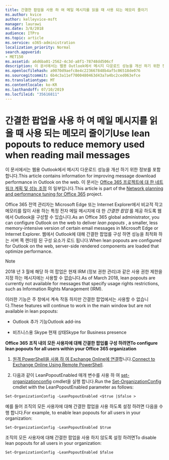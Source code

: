 ```yaml
---
title: 간결한 팝업을 사용 하 여 메일 메시지를 읽을 때 사용 되는 메모리 줄이기
ms.author: kvice
author: kelleyvice-msft
manager: laurawi
ms.date: 3/8/2018
audience: ITPro
ms.topic: article
ms.service: o365-administration
localization_priority: Normal
search.appverid:
- MET150
ms.assetid: a6d6ba01-2562-4c3d-a8f1-78748dd506cf
description: 이 문서에서는 웹용 Outlook에서 메시지 다운로드 성능을 개선 하기 위한 정보를 포함 합니다.
ms.openlocfilehash: a9070d9aefc8e4c223667848b4af5c06518de076
ms.sourcegitcommit: 6b4c3a11ef7000480463d43a7a4bc2ced063efce
ms.translationtype: MT
ms.contentlocale: ko-KR
ms.lasthandoff: 07/10/2019
ms.locfileid: "35616811"
---
```

# <a name="use-lean-popouts-to-reduce-memory-used-when-reading-mail-messages"></a><span data-ttu-id="eb37e-103">간결한 팝업을 사용 하 여 메일 메시지를 읽을 때 사용 되는 메모리 줄이기</span><span class="sxs-lookup"><span data-stu-id="eb37e-103">Use lean popouts to reduce memory used when reading mail messages</span></span>

<span data-ttu-id="eb37e-104">이 문서에서는 웹용 Outlook에서 메시지 다운로드 성능을 개선 하기 위한 정보를 포함 합니다.</span><span class="sxs-lookup"><span data-stu-id="eb37e-104">This article contains information for improving message download performance in Outlook on the web.</span></span> <span data-ttu-id="eb37e-105">이 문서는 [Office 365 프로젝트에 대 한 네트워크 계획 및 성능 조정](https://aka.ms/tune) 의 일부입니다.</span><span class="sxs-lookup"><span data-stu-id="eb37e-105">This article is part of the [Network planning and performance tuning for Office 365](https://aka.ms/tune) project.</span></span>
   
<span data-ttu-id="eb37e-106">Office 365 전역 관리자는 Microsoft Edge 또는 Internet Explorer에서 비교적 작고 메모리를 많이 사용 하는 특정 전자 메일 메시지에 대 한 *간결한 팝업* 를 제공 하도록 웹에서 Outlook을 구성할 수 있습니다.</span><span class="sxs-lookup"><span data-stu-id="eb37e-106">As an Office 365 global administrator, you can configure Outlook on the web to deliver  *lean popouts*  , a smaller, less memory-intensive version of certain email messages in Microsoft Edge or Internet Explorer.</span></span> <span data-ttu-id="eb37e-107">웹에서 Outlook에 대해 간결한 팝업를 구성 하면 성능을 최적화 하는 서버 쪽 렌더링 된 구성 요소가 로드 됩니다.</span><span class="sxs-lookup"><span data-stu-id="eb37e-107">When lean popouts are configured for Outlook on the web, server-side rendered components are loaded that optimize performance.</span></span> 
  
> [!NOTE]
> <span data-ttu-id="eb37e-108">2018 년 3 월에 해당 하 여 팝업은 현재 IRM (정보 권한 관리)과 같은 사용 권한 제한을 지정 하는 메시지에는 사용할 수 없습니다.</span><span class="sxs-lookup"><span data-stu-id="eb37e-108">As of March 2018, lean popouts are currently not available for messages that specify usage rights restrictions, such as Information Rights Management (IRM).</span></span> 
  
<span data-ttu-id="eb37e-109">이러한 기능은 주 창에서 계속 작동 하지만 간결한 팝업에서는 사용할 수 없습니다.</span><span class="sxs-lookup"><span data-stu-id="eb37e-109">These features will continue to work in the main window but are not available in lean popouts:</span></span>
  
- <span data-ttu-id="eb37e-110">Outlook 추가 기능</span><span class="sxs-lookup"><span data-stu-id="eb37e-110">Outlook add-ins</span></span>
    
- <span data-ttu-id="eb37e-111">비즈니스용 Skype 현재 상태</span><span class="sxs-lookup"><span data-stu-id="eb37e-111">Skype for Business presence</span></span>
    
 <span data-ttu-id="eb37e-112">**Office 365 조직 내의 모든 사용자에 대해 간결한 팝업를 구성 하려면**</span><span class="sxs-lookup"><span data-stu-id="eb37e-112">**To configure lean popouts for all users within your Office 365 organization**</span></span>
  
1. <span data-ttu-id="eb37e-113">[원격 PowerShell을 사용 하 여 Exchange Online에 연결](http://technet.microsoft.com/library/jj984289%28v=exchg.150%29.aspx )합니다.</span><span class="sxs-lookup"><span data-stu-id="eb37e-113">[Connect to Exchange Online Using Remote PowerShell](http://technet.microsoft.com/library/jj984289%28v=exchg.150%29.aspx ).</span></span>
    
2. <span data-ttu-id="eb37e-114">다음과 같이 LeanPopoutEnabled 매개 변수를 사용 하 여 [set-organizationconfig](https://technet.microsoft.com/library/aa997443%28v=exchg.160%29.aspx) cmdlet을 실행 합니다.</span><span class="sxs-lookup"><span data-stu-id="eb37e-114">Run the [Set-OrganizationConfig](https://technet.microsoft.com/library/aa997443%28v=exchg.160%29.aspx) cmdlet with the LeanPopoutEnabled parameter as follows:</span></span> 
    
  ```
  Set-OrganizationConfig -LeanPopoutEnabled <$true |$false >
  ```

  <span data-ttu-id="eb37e-115">예를 들어 조직의 모든 사용자에 대해 간결한 팝업을 사용 하도록 설정 하려면 다음을 수행 합니다.</span><span class="sxs-lookup"><span data-stu-id="eb37e-115">For example, to enable lean popouts for all users in your organization:</span></span>
    
  ```
  Set-OrganizationConfig -LeanPopoutEnabled $true
  ```

  <span data-ttu-id="eb37e-116">조직의 모든 사용자에 대해 간결한 팝업을 사용 하지 않도록 설정 하려면</span><span class="sxs-lookup"><span data-stu-id="eb37e-116">To disable lean popouts for all users in your organization:</span></span>
    
  ```
  Set-OrganizationConfig -LeanPopoutEnabled $false
  ```


